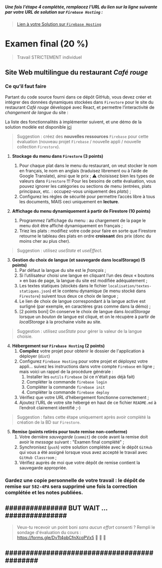 ##### Une fois l'étape 4 complétée, remplacez l'URL du lien sur la ligne suivante par votre URL de solution sur `Firebase Hosting` : 
>[Lien à votre Solution sur `Firebase Hosting`](https://en.wikipedia.org/wiki/LOLCODE)

# Examen final (20 %)
>Travail STRICTEMENT individuel

## Site Web multilingue du restaurant *Café rouge*

### Ce qu’il faut faire
Partant du code source fourni dans ce dépôt GitHub, vous devez créer et intégrer des données dynamiques stockées dans `Firestore` pour le site du restaurant *Café rouge* développé avec React, et permettre l’interactivité de *changement de langue* du site :

La liste des fonctionnalités à implémenter suivent, et une démo de la solution modèle est disponible [ici](https://h24-ef-caferouge.web.app/)

>Suggestion : créez des **nouvelles ressources** `Firebase` pour cette évaluation (nouveau projet `Firebase` / nouvelle appli / nouvelle collection `Firestore`).

1. **Stockage du menu dans `Firestore` (3 points)**
    1. Pour chaque plat dans le menu du restaurant, on veut stocker le nom en français, le nom en anglais (traduisez librement ou à l’aide de Google Translate), ainsi que le prix ; :warning: choisissez bien les types de valeurs dans `Firestore` !!! Pour les besoins de cette évaluation, vous pouvez ignorer les catégories ou sections de menu (entrées, plats principaux, etc. : occupez-vous uniquement des *plats*) ;
    2. Configurez les règles de sécurité pour permettre l’accès libre à tous les documents, MAIS ceci uniquement en **lecture**.

2. **Affichage du menu dynamiquement à partir de Firestore (10 points)**
    1. Programmez l’affichage du menu : au chargement de la page le menu doit être affiché dynamiquement en français ; 
    2. Triez les plats : modifiez votre code pour faire en sorte que Firestore retourne le tableau des plats en ordre **croissant** des prix (donc du moins cher au plus cher). 

>Suggestion : utilisez *useState* et *useEffect*.

3. **Gestion du choix de langue (et sauvegarde dans localStorage) (5 points)**
    1. Par défaut la langue du site est le *français* ;
    2. Si l’utilisateur choisi une langue en cliquant l’un des deux « boutons » en bas de page, la langue du site est modifiée adéquatement ;
    3. Les textes statiques (stockés dans le fichier `localisation/textes-statiques.json`) et le contenu dynamique (le menu stocké dans `Firestore`) suivent tous deux ce choix de langue ;
    4. Le lien de choix de langue correspondant à la langue active est surligné (par exemple, en caractères gras comme dans la démo) ; 
    5. [2 points boni] On conserve le choix de langue dans *localStorage* lorsque un *bouton* de langue est cliqué, et on le récupère à partir de *localStorage* à la prochaine visite au site.

>Suggestion : utilisez *useState* pour gérer la valeur de la langue choisie.

4. **Hébergement sur `Firebase Hosting` (2 points)**
    1. **Compilez** votre projet pour obtenir le dossier de l'application à déployer (`dist`) 
    1. Configurez `Firebase Hosting` pour votre projet et déployez votre appli... suivez les instructions dans votre compte `Firebase` en ligne ; mais voici un rappel de la procédure générale :
        1. Installer les `outils` `Firebase` (si ce n'était pas déjà fait)
        1. Compléter la commande `firebase login`
        1. Compléter la commande `firebase init` 
        1. Compléter la commande `firebase deploy`
    1. Vérifiez que votre URL d’hébergement fonctionne correctement ;
    1. Ajoutez l’URL de votre site hébergé en haut de ce fichier `README.md` à l’endroit clairement identifié ;-)

>Suggestion : faites cette étape uniquement après avoir complété la création de la BD sur `Firestore`.

5. **Remise (points retirés pour toute remise non-conforme)**
    1. Votre dernière *sauvegarde* (`commit`) de code avant la remise doit avoir le *message* suivant : "Examen final complété" ;
    2. Synchronisez (`push`) votre solution complétée avec le dépôt `GitHub` qui vous a été assigné lorsque vous avez accepté le travail avec `GitHub Classroom` ;
    3. Vérifiez auprès de moi que votre dépôt de remise contient la sauvegarde appropriée.

### Gardez une copie personnelle de votre travail : le dépôt de remise sur `582-4PA` sera supprimé une fois la correction complétée et les notes publiées.

## ############### BUT WAIT ... ############### ##
>Veux-tu recevoir un point boni *sans aucun effort* consenti ? Rempli le sondage d'évaluation du cours : https://forms.gle/DvTt4pbCfnXcoPVx5  🙏 💝 🙏
## ############################################ ##
